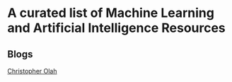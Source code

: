 # A curated list of Machine Learning and Artificial Intelligence Resources

## Blogs
[Christopher Olah](http://colah.github.io/)
